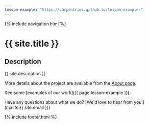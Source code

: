 ```yaml
---
lesson-example: "https://carpentries.github.io/lesson-example/"
---
```

             
{% include navigation.html %}
             
# {{ site.title }}
             
## Description
{{ site.description }}
             
More details about the project are available from the [About page](about).
             
See some [examples of our work]({{ page.lesson-example }}).
             
Have any questions about what we do? [We'd love to hear from you!](mailto:{{ site.email }})

{% include footer.html %}
